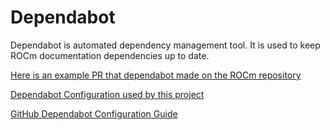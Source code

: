 # Dependabot

Dependabot is automated dependency management tool.
It is used to keep ROCm documentation dependencies up to date.

[Here is an example PR that dependabot made on the ROCm repository](https://github.com/ROCm/ROCm/pull/2273)

[Dependabot Configuration used by this project](https://github.com/ROCm/rocm-docs-core/blob/develop/.github/dependabot.yml)

[GitHub Dependabot Configuration Guide](https://docs.github.com/en/code-security/dependabot)
